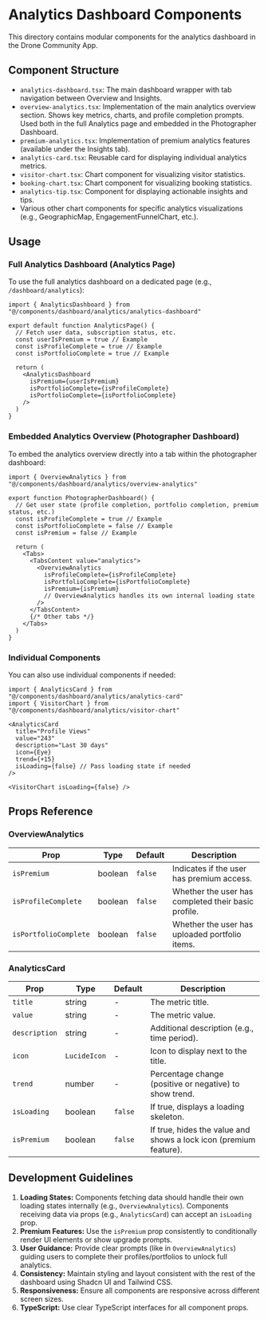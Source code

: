 # Analytics Dashboard Components

This directory contains modular components for the analytics dashboard in the Drone Community App.

## Component Structure

- `analytics-dashboard.tsx`: The main dashboard wrapper with tab navigation between Overview and Insights.
- `overview-analytics.tsx`: Implementation of the main analytics overview section. Shows key metrics, charts, and profile completion prompts. Used both in the full Analytics page and embedded in the Photographer Dashboard.
- `premium-analytics.tsx`: Implementation of premium analytics features (available under the Insights tab).
- `analytics-card.tsx`: Reusable card for displaying individual analytics metrics.
- `visitor-chart.tsx`: Chart component for visualizing visitor statistics.
- `booking-chart.tsx`: Chart component for visualizing booking statistics.
- `analytics-tip.tsx`: Component for displaying actionable insights and tips.
- Various other chart components for specific analytics visualizations (e.g., GeographicMap, EngagementFunnelChart, etc.).

## Usage

### Full Analytics Dashboard (Analytics Page)

To use the full analytics dashboard on a dedicated page (e.g., `/dashboard/analytics`):

```tsx
import { AnalyticsDashboard } from "@/components/dashboard/analytics/analytics-dashboard"

export default function AnalyticsPage() {
  // Fetch user data, subscription status, etc.
  const userIsPremium = true // Example
  const isProfileComplete = true // Example
  const isPortfolioComplete = true // Example

  return (
    <AnalyticsDashboard
      isPremium={userIsPremium}
      isPortfolioComplete={isProfileComplete}
      isPortfolioComplete={isPortfolioComplete}
    />
  )
}
```

### Embedded Analytics Overview (Photographer Dashboard)

To embed the analytics overview directly into a tab within the photographer dashboard:

```tsx
import { OverviewAnalytics } from "@/components/dashboard/analytics/overview-analytics"

export function PhotographerDashboard() {
  // Get user state (profile completion, portfolio completion, premium status, etc.)
  const isProfileComplete = true // Example
  const isPortfolioComplete = false // Example
  const isPremium = false // Example

  return (
    <Tabs>
      <TabsContent value="analytics">
        <OverviewAnalytics
          isProfileComplete={isProfileComplete}
          isPortfolioComplete={isPortfolioComplete}
          isPremium={isPremium}
          // OverviewAnalytics handles its own internal loading state
        />
      </TabsContent>
      {/* Other tabs */}
    </Tabs>
  )
}
```

### Individual Components

You can also use individual components if needed:

```tsx
import { AnalyticsCard } from "@/components/dashboard/analytics/analytics-card"
import { VisitorChart } from "@/components/dashboard/analytics/visitor-chart"

<AnalyticsCard
  title="Profile Views"
  value="243"
  description="Last 30 days"
  icon={Eye}
  trend={+15}
  isLoading={false} // Pass loading state if needed
/>

<VisitorChart isLoading={false} />
```

## Props Reference

### OverviewAnalytics

| Prop                | Type    | Default | Description                                                  |
| ------------------- | ------- | ------- | ------------------------------------------------------------ |
| `isPremium`         | boolean | `false` | Indicates if the user has premium access.                    |
| `isProfileComplete` | boolean | `false` | Whether the user has completed their basic profile.          |
| `isPortfolioComplete`| boolean | `false` | Whether the user has uploaded portfolio items.             |

### AnalyticsCard

| Prop          | Type         | Default | Description                                                  |
| ------------- | ------------ | ------- | ------------------------------------------------------------ |
| `title`       | string       | -       | The metric title.                                            |
| `value`       | string       | -       | The metric value.                                            |
| `description` | string       | -       | Additional description (e.g., time period).                |
| `icon`        | `LucideIcon` | -       | Icon to display next to the title.                           |
| `trend`       | number       | -       | Percentage change (positive or negative) to show trend.      |
| `isLoading`   | boolean      | `false` | If true, displays a loading skeleton.                        |
| `isPremium`   | boolean      | `false` | If true, hides the value and shows a lock icon (premium feature). |

## Development Guidelines

1.  **Loading States:** Components fetching data should handle their own loading states internally (e.g., `OverviewAnalytics`). Components receiving data via props (e.g., `AnalyticsCard`) can accept an `isLoading` prop.
2.  **Premium Features:** Use the `isPremium` prop consistently to conditionally render UI elements or show upgrade prompts.
3.  **User Guidance:** Provide clear prompts (like in `OverviewAnalytics`) guiding users to complete their profiles/portfolios to unlock full analytics.
4.  **Consistency:** Maintain styling and layout consistent with the rest of the dashboard using Shadcn UI and Tailwind CSS.
5.  **Responsiveness:** Ensure all components are responsive across different screen sizes.
6.  **TypeScript:** Use clear TypeScript interfaces for all component props. 